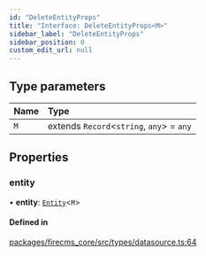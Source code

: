 ```yaml
---
id: "DeleteEntityProps"
title: "Interface: DeleteEntityProps<M>"
sidebar_label: "DeleteEntityProps"
sidebar_position: 0
custom_edit_url: null
---
```


## Type parameters

| Name | Type |
| :------ | :------ |
| `M` | extends `Record`\<`string`, `any`\> = `any` |

## Properties

### entity

• **entity**: [`Entity`](Entity.md)\<`M`\>

#### Defined in

[packages/firecms_core/src/types/datasource.ts:64](https://github.com/FireCMSco/firecms/blob/d45f3739/packages/firecms_core/src/types/datasource.ts#L64)
